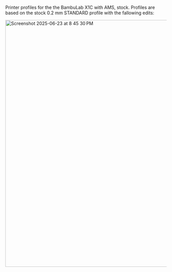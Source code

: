 Printer profiles for the the BambuLab X1C with AMS, stock. Profiles are based on the stock 0.2 mm STANDARD profile with the fallowing edits:

<img width="771" alt="Screenshot 2025-06-23 at 8 45 30 PM" src="https://github.com/user-attachments/assets/5fc8f6ca-5ccf-4758-9c88-734cc9e7da95" />
